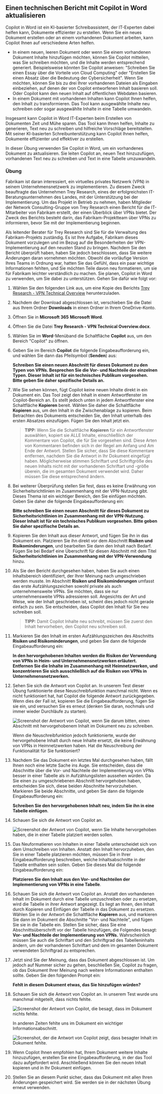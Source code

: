 
Einen technischen Bericht mit Copilot in Word aktualisieren
---
Copilot in Word ist ein KI-basierter Schreibassistent, der IT-Experten dabei helfen kann, Dokumente effizienter zu erstellen. Wenn Sie ein neues Dokument erstellen oder an einem vorhandenen Dokument arbeiten, kann Copilot Ihnen auf verschiedene Arten helfen.

 -  In einem neuen, leeren Dokument oder wenn Sie einem vorhandenen Dokument Inhalte hinzufügen möchten, können Sie Copilot mitteilen, was Sie schreiben möchten, und die Inhalte werden entsprechend generiert. Beispielsweise könnten Sie Copilot anweisen: "Schreiben Sie einen Essay über die Vorteile von Cloud Computing" oder "Erstellen Sie einen Absatz über die Bedeutung der Cybersicherheit". Wenn Sie möchten, können Sie bis zu drei Ihrer vorhandenen Dateien als Eingaben einbeziehen, auf denen der von Copilot entworfenen Inhalt basieren soll. Oder Copilot kann den neuen Inhalt auf öffentlichen Webdaten basieren.
 -  In einem Dokument mit vorhandenen Inhalten kann Copilot Ihnen helfen, den Inhalt zu transformieren. Das Tool kann ausgewählte Inhalte neu schreiben oder sogar ausgewählte Inhalte in eine Tabelle umwandeln.

Insgesamt kann Copilot in Word IT-Experten beim Erstellen von Dokumenten Zeit und Mühe sparen. Das Tool kann Ihnen helfen, Inhalte zu generieren, Text neu zu schreiben und hilfreiche Vorschläge bereitstellen. Mit seiner KI-basierten Schreibunterstützung kann Copilot Ihnen helfen, Dokumente effizienter und effektiver zu erstellen.

In dieser Übung verwenden Sie Copilot in Word, um ein vorhandenes Dokument zu aktualisieren. Sie leiten Copilot an, neuen Text hinzuzufügen, vorhandenen Text neu zu schreiben und Text in eine Tabelle umzuwandeln.

### Übung

Fabrikam ist daran interessiert, ein virtuelles privates Netzwerk (VPN) in seinem Unternehmensnetzwerk zu implementieren. Zu diesem Zweck beauftragte das Unternehmen Trey Research, eines der erfolgreichsten IT-Beratungsunternehmen des Landes, mit der Unterstützung bei der Implementierung. Um das Projekt in Betrieb zu nehmen, haben Mitglieder der Network Consulting-Gruppe von Trey Research einen Bericht für die IT-Mitarbeiter von Fabrikam erstellt, der einen Überblick über VPNs bietet. Der Zweck des Berichts besteht darin, das Fabrikam-Projektteam über VPNs zu informieren, bevor Sie mit der Implementierung beginnen.

Als leitender Berater für Trey Research sind Sie für die Verwaltung des Fabrikam-Projekts zuständig. Es ist Ihre Aufgabe, Fabrikam dieses Dokument vorzulegen und im Bezug auf die Besonderheiten der VPN-Implementierung auf den neusten Stand zu bringen. Nachdem Sie den Bericht überprüft haben, haben Sie jedoch beschlossen, dass Sie weitere Änderungen daran vornehmen möchten. Obwohl die vorläufige Version Ihres Teams in Ordnung war, hatten Sie das Gefühl, dass ein paar wichtige Informationen fehlten, und Sie möchten Teile davon neu formatieren, um sie für Fabrikam leichter verständlich zu machen. Sie planen, Copilot in Word zu verwenden, um Sie dabei zu unterstützen. Gehen Sie dafür wie folgt vor:

1.  Wählen Sie den folgenden Link aus, um eine Kopie des Berichts [Trey Research - VPN Technical Overview](https://edxinteractivepage.blob.core.windows.net/ms-4004/Trey%20Research%20-%20VPN%20Technical%20Overview.docx) herunterzuladen.
2.  Nachdem der Download abgeschlossen ist, verschieben Sie die Datei aus Ihrem Ordner **Downloads** in einen Ordner in Ihrem OneDrive-Konto.
3.  Öffnen Sie in **Microsoft 365** **Microsoft Word**.
4.  Öffnen Sie die Datei **Trey Research - VPN Technical Overview.docx**.
5.  Wählen Sie im **Word**-Menüband die Schaltfläche **Copilot** aus, um den Bereich "Copilot" zu öffnen.
6.  Geben Sie im Bereich **Copilot** die folgende Eingabeaufforderung ein, und wählen Sie dann das Pfeilsymbol (**Senden**) aus:
    
    **Schreiben Sie einen neuen Abschnitt für dieses Dokument zu den Typen von VPNs. Besprechen Sie die Vor- und Nachteile der einzelnen Typen. Dieser Inhalt ist für ein technisches Publikum vorgesehen. Bitte geben Sie daher spezifische Details an.**
7.  Wie Sie sehen können, fügt Copilot keine neuen Inhalte direkt in ein Dokument ein. Das Tool zeigt den Inhalt in einem Antwortfenster im Copilot-Bereich an. Es stellt jedoch unten in jedem Antwortfenster eine Schaltfläche **Kopieren** bereit. Wählen Sie daher die Schaltfläche **Kopieren** aus, um den Inhalt in die Zwischenablage zu kopieren. Beim Betrachten des Dokuments entscheiden Sie, den Inhalt unterhalb des ersten Absatzes einzufügen. Fügen Sie den Inhalt jetzt ein.
    
    > **TIPP:** Wenn Sie die Schaltfläche **Kopieren** für ein Antwortfenster auswählen, kopiert sie ALLE Inhalte, einschließlich der Kommentare von Copilot, die für Sie vorgesehen sind. Diese Arten von Kommentaren befinden sich in der Regel am Anfang und Am Ende der Antwort. Stellen Sie sicher, dass Sie diese Kommentare entfernen, nachdem Sie die Antwort in Ihr Dokument eingefügt haben. Möglicherweise stimmen Schriftart und Schriftgröße des neuen Inhalts nicht mit der vorhandenen Schriftart und -größe überein, die im gesamten Dokument verwendet wird. Daher müssen Sie diese entsprechend ändern.

8.  Bei weiterer Überprüfung stellen Sie fest, dass es keine Erwähnung von Sicherheitsrichtlinien im Zusammenhang mit der VPN-Nutzung gibt. Dieses Thema ist ein wichtiger Bereich, den Sie einfügen möchten. Geben Sie daher die folgende Eingabeaufforderung ein:
    
    **Bitte schreiben Sie einen neuen Abschnitt für dieses Dokument zu Sicherheitsrichtlinien im Zusammenhang mit der VPN-Nutzung. Dieser Inhalt ist für ein technisches Publikum vorgesehen. Bitte geben Sie daher spezifische Details an.**
9.  Kopieren Sie den Inhalt aus dieser Antwort, und fügen Sie ihn in das Dokument ein. Platzieren Sie ihn direkt vor dem Abschnitt **Risiken und Risikominderungen**, und bearbeiten Sie dann den Inhalt nach Bedarf. Fügen Sie bei Bedarf eine Überschrift für diesen Abschnitt mit dem Titel **Sicherheitsrichtlinien im Zusammenhang mit der VPN-Verwendung** hinzu.
10. Als Sie den Bericht durchgesehen haben, haben Sie auch einen Inhaltsbereich identifiziert, der Ihrer Meinung nach umgeschrieben werden musste. Im Abschnitt **Risiken und Risikominderungen** umfasst das erste Aufzählungszeichen sowohl private als auch unternehmensweite VPNs. Sie möchten, dass sie nur unternehmensweite VPNs adressieren soll. Angesichts der Art und Weise, wie der Inhalt geschrieben ist, scheint dies jedoch nicht gerade einfach zu sein. Sie entscheiden, dass Copilot den Inhalt für Sie neu schreiben soll.
    
    > **TIPP:** Damit Copilot Inhalte neu schreibt, müssen Sie zuerst den Inhalt hervorheben, den Copilot neu schreiben soll.
    
11. Markieren Sie den Inhalt im ersten Aufzählungszeichen des Abschnitts **Risiken und Risikominderungen**, und geben Sie dann die folgende Eingabeaufforderung ein:
    
    **In den hervorgehobenen Inhalten werden die Risiken der Verwendung von VPNs in Heim- und Unternehmensnetzwerken erläutert. Entfernen Sie die Inhalte im Zusammenhang mit Heimnetzwerken, und konzentrieren Sie sich ausschließlich auf die Risiken von VPNs in Unternehmensnetzwerken.** 
12. Sehen Sie sich die Antwort von Copilot an. In unserem Test dieser Übung funktionierte diese Neuschreibfunktion manchmal nicht. Wenn es nicht funktioniert hat, hat Copilot die folgende Antwort zurückgegeben. Wenn dies der Fall ist, kopieren Sie die Eingabeaufforderung, fügen Sie sie ein, und versuchen Sie es erneut (denken Sie daran, nochmals und immer wieder Durchläufe zu starten).

    ![Screenshot der Antwort von Copilot, wenn Sie darum bitten, einen Abschnitt mit hervorgehobenem Inhalt im Dokument neu zu schreiben.](../media/copilot-word-rewrite-message-6814b109.png)
    
    
    Wenn die Neuschreibfunktion jedoch funktionierte, wurde der hervorgehobene Inhalt durch neue Inhalte ersetzt, die keine Erwähnung von VPNs in Heimnetzwerken haben. Hat die Neuschreibung der Funktionalität für Sie funktioniert?
14. Nachdem Sie das Dokument ein letztes Mal durchgesehen haben, fällt Ihnen noch eine letzte Sache ins Auge. Sie entscheiden, dass die Abschnitte über die Vor- und Nachteile der Implementierung von VPNs besser in einer Tabelle als in Aufzählungslisten aussehen würden. Da Sie einen zu umgeschriebenen Abschnitt hervorgehoben haben, entscheiden Sie sich, diese beiden Abschnitte hervorzuheben. Markieren Sie beide Abschnitte, und geben Sie dann die folgende Eingabeaufforderung ein:
    
    **Schreiben Sie den hervorgehobenen Inhalt neu, indem Sie ihn in eine Tabelle einfügen**.
15. Schauen Sie sich die Antwort von Copilot an.

    ![Screenshot der Antwort von Copilot, wenn Sie Inhalte hervorgehoben haben, die in einer Tabelle platziert werden sollen.](../media/copilot-word-table-message-04366b21.png)
    
16. Das Neuformatieren von Inhalten in einer Tabelle unterscheidet sich von dem Umschreiben von Inhalten. Anstatt den Inhalt hervorzuheben, den Sie in einer Tabelle platzieren möchten, müssen Sie in Ihrer Eingabeaufforderung beschreiben, welche Inhaltsabschnitte in der Tabelle enthalten sein sollen. Geben Sie dieses Mal die folgende Eingabeaufforderung ein:
    
    **Platzieren Sie den Inhalt aus den Vor- und Nachteilen der Implementierung von VPNs in eine Tabelle**.
17. Schauen Sie sich die Antwort von Copilot an. Anstatt den vorhandenen Inhalt im Dokument durch eine Tabelle umzuschreiben oder zu ersetzen, wird die Tabelle in ihrer Antwort angezeigt. Es liegt an Ihnen, den Inhalt durch Kopieren und Einfügen der Tabelle in das Dokument zu ersetzen. Wählen Sie in der Antwort die Schaltfläche **Kopieren** aus, und markieren Sie dann im Dokument die Abschnitte "Vor- und Nachteile", und fügen Sie sie in die Tabelle ein. Stellen Sie sicher, dass Sie eine Abschnittsüberschrift vor der Tabelle hinzufügen, die Folgendes besagt: **Vor- und Nachteile der Implementierung von VPNs.** Wahrscheinlich müssen Sie auch die Schriftart und den Schriftgrad des Tabelleninhalts ändern, um der vorhandenen Schriftart und dem im gesamten Dokument verwendeten Schriftgrad zu entsprechen.
18. Jetzt sind Sie der Meinung, dass das Dokument abgeschlossen ist. Um jedoch auf Nummer sicher zu gehen, beschließen Sie, Copilot zu fragen, ob das Dokument Ihrer Meinung nach weitere Informationen enthalten sollte. Geben Sie den folgenden Prompt ein:
    
    **Fehlt in diesem Dokument etwas, das Sie hinzufügen würden?**
19. Schauen Sie sich die Antwort von Copilot an. In unserem Test wurde uns manchmal mitgeteilt, dass nichts fehlte.

    ![Screenshot der Antwort von Copilot, die besagt, dass im Dokument nichts fehlte.](../media/copilot-word-missing-message-c39cf0e6.png)
    
    
    In anderen Zeiten fehlte uns im Dokument ein wichtiger Informationsabschnitt.
    
    ![Screenshot, der die Antwort von Copilot zeigt, dass besagter Inhalt im Dokument fehlte.](../media/copilot-word-add-more-message-f0e586c3.png)
    
19. Wenn Copilot Ihnen empfohlen hat, Ihrem Dokument weitere Inhalte hinzuzufügen, erstellen Sie eine Eingabeaufforderung, in der das Tool dazu aufgefordert wird. Anschließend können Sie den neuen Inhalt kopieren und in Ihr Dokument einfügen.
20. Stellen Sie an diesem Punkt sicher, dass das Dokument mit allen Ihren Änderungen gespeichert wird. Sie werden sie in der nächsten Übung erneut verwenden.
